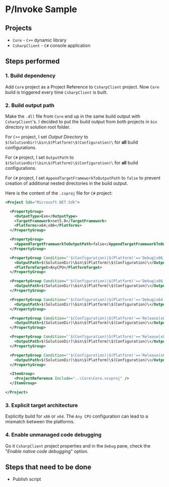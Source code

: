 # P/Invoke Sample

## Projects

* `Core` - `C++` dynamic library
* `CsharpClient` - `C#` console application

## Steps performed

### 1. Build dependency

Add `Core` project as a Project Reference to `CsharpClient` project. Now `Core` build is triggered every time `CsharpClient` is built.

### 2. Build output path

Make the `.dll` file from `Core` end up in the same build output with `CsharpClient`'s. I decided to put the build output from both projects in `bin` directory in solution root folder.

For `C++` project, I set _Output Directory_ to `$(SolutionDir)\bin\$(Platform)\$(Configuration)\` for **all** build configurations.

For `C#` project, I set `OutputPath` to `$(SolutionDir)\bin\$(Platform)\$(Configuration)\` for **all** build configurations.

For `C#` project, I set `AppendTargetFrameworkToOutputPath` to `false` to prevent creation of additional nested directories in the build output.

Here is the content of the `.csproj` file for `C#` project:

```xml
<Project Sdk="Microsoft.NET.Sdk">

  <PropertyGroup>
    <OutputType>Exe</OutputType>
    <TargetFramework>net5.0</TargetFramework>
    <Platforms>x64;x86</Platforms>
  </PropertyGroup>

  <PropertyGroup>
    <AppendTargetFrameworkToOutputPath>false</AppendTargetFrameworkToOutputPath>
  </PropertyGroup>

  <PropertyGroup Condition="'$(Configuration)|$(Platform)'=='Debug|x86'">
    <OutputPath>$(SolutionDir)\bin\$(Platform)\$(Configuration)\</OutputPath>
    <PlatformTarget>AnyCPU</PlatformTarget>
  </PropertyGroup>

  <PropertyGroup Condition="'$(Configuration)|$(Platform)'=='Debug|x86'">
    <OutputPath>$(SolutionDir)\bin\$(Platform)\$(Configuration)\</OutputPath>
  </PropertyGroup>

  <PropertyGroup Condition="'$(Configuration)|$(Platform)'=='Debug|x64'">
    <OutputPath>$(SolutionDir)\bin\$(Platform)\$(Configuration)\</OutputPath>
  </PropertyGroup>

  <PropertyGroup Condition="'$(Configuration)|$(Platform)'=='Release|x86'">
    <OutputPath>$(SolutionDir)\bin\$(Platform)\$(Configuration)\</OutputPath>
  </PropertyGroup>

  <PropertyGroup Condition="'$(Configuration)|$(Platform)'=='Release|x86'">
    <OutputPath>$(SolutionDir)\bin\$(Platform)\$(Configuration)\</OutputPath>
  </PropertyGroup>

  <PropertyGroup Condition="'$(Configuration)|$(Platform)'=='Release|x64'">
    <OutputPath>$(SolutionDir)\bin\$(Platform)\$(Configuration)\</OutputPath>
  </PropertyGroup>

  <ItemGroup>
    <ProjectReference Include="..\Core\Core.vcxproj" />
  </ItemGroup>

</Project>

```

### 3. Explicit target architecture

Explicitly build for `x86` or `x64`. The `Any CPU` configuration can lead to a mismatch between the platforms.

### 4. Enable unmanaged code debugging

Go it `CsharpClient` project properties and in the `Debug` pane, check the "_Enable native code debugging_" option.


## Steps that need to be done

* Publish script
